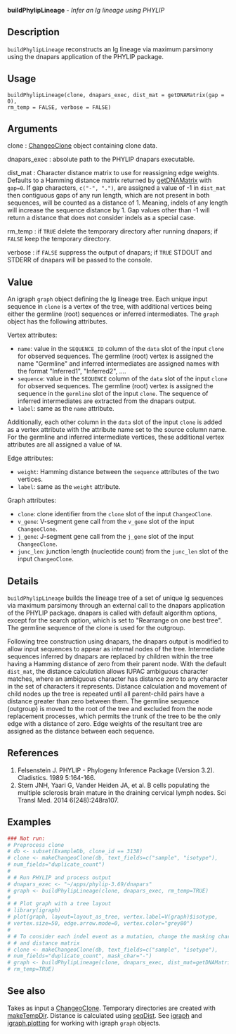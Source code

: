 **buildPhylipLineage** - *Infer an Ig lineage using PHYLIP*

Description
--------------------

`buildPhylipLineage` reconstructs an Ig lineage via maximum parsimony using the 
dnapars application of the PHYLIP package.


Usage
--------------------
```
buildPhylipLineage(clone, dnapars_exec, dist_mat = getDNAMatrix(gap = 0),
rm_temp = FALSE, verbose = FALSE)
```

Arguments
-------------------

clone
:   [ChangeoClone](ChangeoClone-class.md) object containing clone data.

dnapars_exec
:   absolute path to the PHYLIP dnapars executable.

dist_mat
:   Character distance matrix to use for reassigning edge weights. 
Defaults to a Hamming distance matrix returned by [getDNAMatrix](getDNAMatrix.md) 
with `gap=0`. If gap characters, `c("-", ".")`, are assigned 
a value of -1 in `dist_mat` then contiguous gaps of any run length,
which are not present in both sequences, will be counted as a 
distance of 1. Meaning, indels of any length will increase
the sequence distance by 1. Gap values other than -1 will 
return a distance that does not consider indels as a special case.

rm_temp
:   if `TRUE` delete the temporary directory after running dnapars;
if `FALSE` keep the temporary directory.

verbose
:   if `FALSE` suppress the output of dnapars; 
if `TRUE` STDOUT and STDERR of dnapars will be passed to 
the console.




Value
-------------------

An igraph `graph` object defining the Ig lineage tree. Each unique input 
sequence in `clone` is a vertex of the tree, with additional vertices being
either the germline (root) sequences or inferred intermediates. The `graph` 
object has the following attributes.

Vertex attributes:

+ `name`:      value in the `SEQUENCE_ID` column of the `data` 
slot of the input `clone` for observed sequences. 
The germline (root) vertex is assigned the name 
"Germline" and inferred intermediates are assigned
names with the format "Inferred1", "Inferred2", ....
+ `sequence`:  value in the `SEQUENCE` column of the `data` 
slot of the input `clone` for observed sequences.
The germline (root) vertex is assigned the sequence
in the `germline` slot of the input `clone`.
The sequence of inferred intermediates are extracted
from the dnapars output.
+ `label`:     same as the `name` attribute.

Additionally, each other column in the `data` slot of the input 
`clone` is added as a vertex attribute with the attribute name set to 
the source column name. For the germline and inferred intermediate vertices,
these additional vertex attributes are all assigned a value of `NA`.

Edge attributes:

+ `weight`:    Hamming distance between the `sequence` attributes
of the two vertices.
+ `label`:     same as the `weight` attribute.

Graph attributes:

+ `clone`:     clone identifier from the `clone` slot of the
input `ChangeoClone`.
+ `v_gene`:    V-segment gene call from the `v_gene` slot of 
the input `ChangeoClone`.
+ `j_gene`:    J-segment gene call from the `j_gene` slot of 
the input `ChangeoClone`.
+ `junc_len`:  junction length (nucleotide count) from the 
`junc_len` slot of the input `ChangeoClone`.



Details
-------------------

`buildPhylipLineage` builds the lineage tree of a set of unique Ig sequences via
maximum parsimony through an external call to the dnapars application of the PHYLIP
package. dnapars is called with default algorithm options, except for the search option, 
which is set to "Rearrange on one best tree". The germline sequence of the clone is used 
for the outgroup. 

Following tree construction using dnapars, the dnapars output is modified to allow
input sequences to appear as internal nodes of the tree. Intermediate sequences 
inferred by dnapars are replaced by children within the tree having a Hamming distance 
of zero from their parent node. With the default `dist_mat`, the distance calculation 
allows IUPAC ambiguous character matches, where an ambiguous character has distance zero 
to any character in the set of characters it represents. Distance calculation and movement of 
child nodes up the tree is repeated until all parent-child pairs have a distance greater than zero 
between them. The germline sequence (outgroup) is moved to the root of the tree and
excluded from the node replacement processes, which permits the trunk of the tree to be
the only edge with a distance of zero. Edge weights of the resultant tree are assigned 
as the distance between each sequence.


References
-------------------


1. Felsenstein J. PHYLIP - Phylogeny Inference Package (Version 3.2). 
Cladistics. 1989 5:164-166.
1. Stern JNH, Yaari G, Vander Heiden JA, et al. B cells populating the multiple 
sclerosis brain mature in the draining cervical lymph nodes. 
Sci Transl Med. 2014 6(248):248ra107.




Examples
-------------------

```R
### Not run:
# Preprocess clone
# db <- subset(ExampleDb, clone_id == 3138)
# clone <- makeChangeoClone(db, text_fields=c("sample", "isotype"), 
# num_fields="duplicate_count")
# 
# # Run PHYLIP and process output
# dnapars_exec <- "~/apps/phylip-3.69/dnapars"
# graph <- buildPhylipLineage(clone, dnapars_exec, rm_temp=TRUE)
# 
# # Plot graph with a tree layout
# library(igraph)
# plot(graph, layout=layout_as_tree, vertex.label=V(graph)$isotype, 
# vertex.size=50, edge.arrow.mode=0, vertex.color="grey80")
# 
# # To consider each indel event as a mutation, change the masking character 
# # and distance matrix
# clone <- makeChangeoClone(db, text_fields=c("sample", "isotype"), 
# num_fields="duplicate_count", mask_char="-")
# graph <- buildPhylipLineage(clone, dnapars_exec, dist_mat=getDNAMatrix(gap=-1), 
# rm_temp=TRUE)
```



See also
-------------------

Takes as input a [ChangeoClone](ChangeoClone-class.md). 
Temporary directories are created with [makeTempDir](makeTempDir.md).
Distance is calculated using [seqDist](seqDist.md). 
See [igraph](http://www.rdocumentation.org/packages/igraph/topics/aaa-igraph-package) and [igraph.plotting](http://www.rdocumentation.org/packages/igraph/topics/plot.common) for working 
with igraph `graph` objects.






